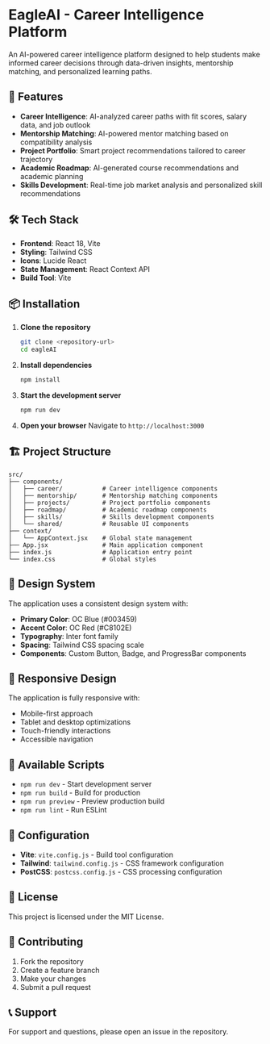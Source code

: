 # EagleAI - Career Intelligence Platform

An AI-powered career intelligence platform designed to help students make informed career decisions through data-driven insights, mentorship matching, and personalized learning paths.

## 🚀 Features

- **Career Intelligence**: AI-analyzed career paths with fit scores, salary data, and job outlook
- **Mentorship Matching**: AI-powered mentor matching based on compatibility analysis
- **Project Portfolio**: Smart project recommendations tailored to career trajectory
- **Academic Roadmap**: AI-generated course recommendations and academic planning
- **Skills Development**: Real-time job market analysis and personalized skill recommendations

## 🛠️ Tech Stack

- **Frontend**: React 18, Vite
- **Styling**: Tailwind CSS
- **Icons**: Lucide React
- **State Management**: React Context API
- **Build Tool**: Vite

## 📦 Installation

1. **Clone the repository**
   ```bash
   git clone <repository-url>
   cd eagleAI
   ```

2. **Install dependencies**
   ```bash
   npm install
   ```

3. **Start the development server**
   ```bash
   npm run dev
   ```

4. **Open your browser**
   Navigate to `http://localhost:3000`

## 🏗️ Project Structure

```
src/
├── components/
│   ├── career/           # Career intelligence components
│   ├── mentorship/       # Mentorship matching components
│   ├── projects/         # Project portfolio components
│   ├── roadmap/          # Academic roadmap components
│   ├── skills/           # Skills development components
│   └── shared/           # Reusable UI components
├── context/
│   └── AppContext.jsx    # Global state management
├── App.jsx               # Main application component
├── index.js              # Application entry point
└── index.css             # Global styles
```

## 🎨 Design System

The application uses a consistent design system with:

- **Primary Color**: OC Blue (#003459)
- **Accent Color**: OC Red (#C8102E)
- **Typography**: Inter font family
- **Spacing**: Tailwind CSS spacing scale
- **Components**: Custom Button, Badge, and ProgressBar components

## 📱 Responsive Design

The application is fully responsive with:
- Mobile-first approach
- Tablet and desktop optimizations
- Touch-friendly interactions
- Accessible navigation

## 🚀 Available Scripts

- `npm run dev` - Start development server
- `npm run build` - Build for production
- `npm run preview` - Preview production build
- `npm run lint` - Run ESLint

## 🔧 Configuration

- **Vite**: `vite.config.js` - Build tool configuration
- **Tailwind**: `tailwind.config.js` - CSS framework configuration
- **PostCSS**: `postcss.config.js` - CSS processing configuration

## 📄 License

This project is licensed under the MIT License.

## 🤝 Contributing

1. Fork the repository
2. Create a feature branch
3. Make your changes
4. Submit a pull request

## 📞 Support

For support and questions, please open an issue in the repository.
